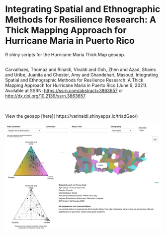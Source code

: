 # Integrating Spatial and Ethnographic Methods for Resilience Research: A Thick Mapping Approach for Hurricane Maria in Puerto Rico
R shiny scripts for the Hurricane Maria Thick Map geoapp.
<br>
<br>

Carvalhaes, Thomaz and Rinaldi, Vivaldi and Goh, Zhen and Azad, Shams and Uribe, Juanita and Chester, Amy and Ghandehari, Masoud, Integrating Spatial and Ethnographic Methods for Resilience Research: A Thick Mapping Approach for Hurricane Maria in Puerto Rico (June 9, 2021). Available at SSRN: https://ssrn.com/abstract=3863657 or http://dx.doi.org/10.2139/ssrn.3863657

<br>
<br>
View the geoapp [here]( https://varinaldi.shinyapps.io/triadGeo/)

![alt text](Geoapp.png)

